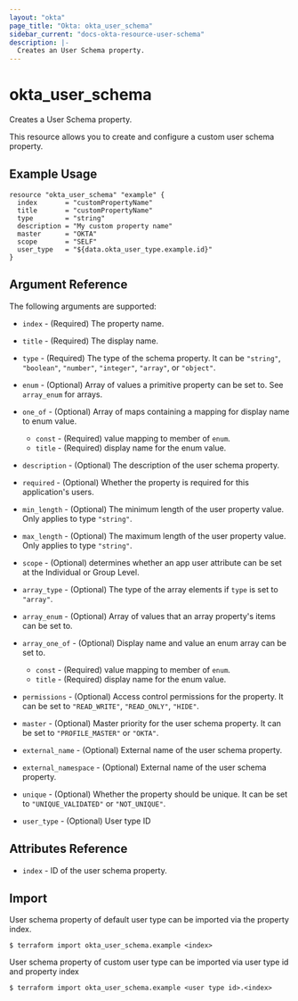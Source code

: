 ```yaml
---
layout: "okta"
page_title: "Okta: okta_user_schema"
sidebar_current: "docs-okta-resource-user-schema"
description: |-
  Creates an User Schema property.
---
```


# okta_user_schema

Creates a User Schema property.

This resource allows you to create and configure a custom user schema property.

## Example Usage

```hcl
resource "okta_user_schema" "example" {
  index       = "customPropertyName"
  title       = "customPropertyName"
  type        = "string"
  description = "My custom property name"
  master      = "OKTA"
  scope       = "SELF"
  user_type   = "${data.okta_user_type.example.id}"
}
```

## Argument Reference

The following arguments are supported:

* `index` - (Required) The property name.

* `title` - (Required) The display name.

* `type` - (Required) The type of the schema property. It can be `"string"`, `"boolean"`, `"number"`, `"integer"`, `"array"`, or `"object"`.

* `enum` - (Optional) Array of values a primitive property can be set to. See `array_enum` for arrays.

* `one_of` - (Optional) Array of maps containing a mapping for display name to enum value.
  * `const` - (Required) value mapping to member of `enum`.
  * `title` - (Required) display name for the enum value.

* `description` - (Optional) The description of the user schema property.

* `required` - (Optional) Whether the property is required for this application's users.

* `min_length` - (Optional) The minimum length of the user property value. Only applies to type `"string"`.

* `max_length` - (Optional) The maximum length of the user property value. Only applies to type `"string"`.

* `scope` - (Optional) determines whether an app user attribute can be set at the Individual or Group Level.

* `array_type` - (Optional) The type of the array elements if `type` is set to `"array"`.

* `array_enum` - (Optional) Array of values that an array property's items can be set to.

* `array_one_of` - (Optional) Display name and value an enum array can be set to.
  * `const` - (Required) value mapping to member of `enum`.
  * `title` - (Required) display name for the enum value.

* `permissions` - (Optional) Access control permissions for the property. It can be set to `"READ_WRITE"`, `"READ_ONLY"`, `"HIDE"`.

* `master` - (Optional) Master priority for the user schema property. It can be set to `"PROFILE_MASTER"` or `"OKTA"`.

* `external_name` - (Optional) External name of the user schema property.

* `external_namespace` - (Optional) External name of the user schema property.

* `unique` - (Optional) Whether the property should be unique. It can be set to `"UNIQUE_VALIDATED"` or `"NOT_UNIQUE"`.

* `user_type` - (Optional) User type ID

## Attributes Reference

* `index` - ID of the user schema property.

## Import

User schema property of default user type can be imported via the property index.

```
$ terraform import okta_user_schema.example <index>
```

User schema property of custom user type can be imported via user type id and property index

```
$ terraform import okta_user_schema.example <user type id>.<index>
```